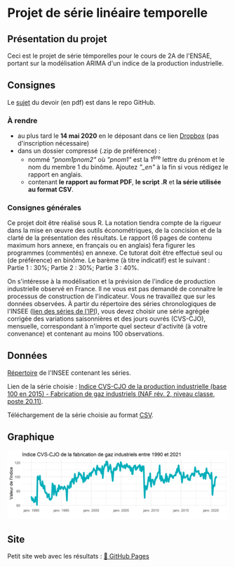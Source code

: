 # Projet de série linéaire temporelle

## Présentation du projet

Ceci est le projet de série témporelles pour le cours de 2A de l'ENSAE, portant sur la modélisation ARIMA d'un indice de la production industrielle.

## Consignes

Le [sujet][sujet] du devoir (en pdf) est dans le repo GitHub.

### À rendre

* au plus tard le **14 mai 2020** en le déposant dans ce lien [Dropbox][dropbox] (pas d'inscription nécessaire)
* dans un dossier compressé (.zip de préférence) :
  * nommé *"pnom1pnom2"* où *"pnom1"* est la 1<sup>ère</sup> lettre du prénom et le nom du membre 1 du binôme. Ajoutez *"_en"* à la fin si vous rédigez le rapport en anglais.
  * contenant **le rapport au format PDF**, **le script .R** et **la série utilisée au format CSV**.

### Consignes générales

Ce projet doit être réalisé sous R. La notation tiendra compte de la rigueur dans la mise en œuvre des outils économétriques, de la concision et de la clarté de la présentation des résultats. Le rapport (6 pages de contenu maximum hors annexe, en français ou en anglais) fera figurer les programmes (commentés) en annexe. Ce tutorat doit être effectué seul ou (de préférence) en binôme. Le barème (à titre indicatif) est le suivant : Partie 1 : 30%; Partie 2 : 30%; Partie 3 : 40%.

On s'intéresse à la modélisation et la prévision de l'indice de production industrielle observé en France. Il ne vous est pas demandé de connaître le processus de construction de l'indicateur. Vous ne travaillez que sur les données observées. À partir du répertoire des séries chronologiques de l'INSEE ([lien des séries de l'IPI][repertoire]), vous devez choisir une série agrégée corrigée des variations saisonnières et des jours ouvrés (CVS-CJO), mensuelle, correspondant à n'importe quel secteur d'activité (à votre convenance) et contenant au moins 100 observations.

## Données

[Répertoire][repertoire] de l'INSEE contenant les séries.

Lien de la série choisie : [Indice CVS-CJO de la production industrielle (base 100 en 2015) - Fabrication de gaz industriels (NAF rév. 2, niveau classe, poste 20.11)][serie].

Téléchargement de la série choisie au format [CSV][csv].

## Graphique

![ts_plot.png][plot]

## Site

Petit site web avec les résultats : [:link: GitHub Pages][site]

<!-->
<!-->
<!-->
<!--Liens-->
[sujet]: ./projet_seriestemp_2021.pdf
[dropbox]: https://www.dropbox.com/request/8MGe3M2ctrmaCcCooGHh
[repertoire]: https://www.insee.fr/fr/information/3128533?CORRECTION=2238608&INDICATEUR=2765760&PERIODICITE=2224021
[serie]: https://www.insee.fr/fr/statistiques/serie/010537426
[csv]: https://www.insee.fr/fr/statistiques/serie/telecharger/010537426?ordre=antechronologique&transposition=donneescolonne&periodeDebut=1&anneeDebut=1990&periodeFin=1&anneeFin=2021
[plot]: ./output/images/ts_plot_github.png
[site]: https://gwatkinson.github.io/serie-temp/
